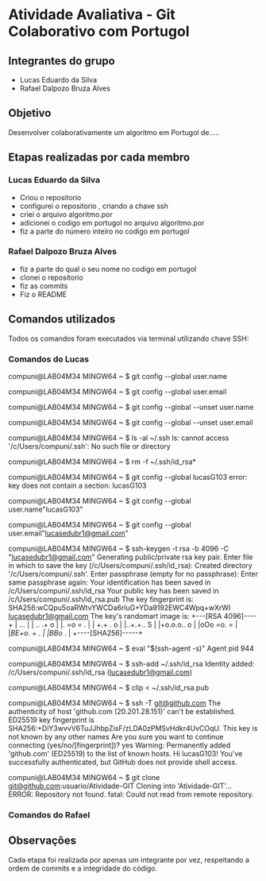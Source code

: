 # Atividade Avaliativa - Git Colaborativo com Portugol

## Integrantes do grupo
- Lucas Eduardo da Silva
- Rafael Dalpozo Bruza Alves   


## Objetivo
Desenvolver colaborativamente um algoritmo em Portugol de…..

## Etapas realizadas por cada membro

### Lucas Eduardo da Silva 
- Criou o repositorio
- configurei o repositorio , criando a chave ssh
- criei o arquivo algoritmo.por
- adicionei o codigo em portugol no arquivo algoritmo.por
- fiz a parte do número inteiro no codigo em portugol
### Rafael Dalpozo Bruza Alves  
- fiz a parte do qual o seu nome no codigo em portugol
- clonei o repositorio
- fiz as commits 
- Fiz o README
 
 

## Comandos utilizados
Todos os comandos foram executados via terminal utilizando chave SSH:
### Comandos do Lucas 

compuni@LAB04M34 MINGW64 ~
$ git config --global user.name

compuni@LAB04M34 MINGW64 ~
$ git config --global user.email

compuni@LAB04M34 MINGW64 ~
$ git config --global --unset user.name

compuni@LAB04M34 MINGW64 ~
$ git config --global --unset user.email

compuni@LAB04M34 MINGW64 ~
$ ls -al ~/.ssh
ls: cannot access '/c/Users/compuni/.ssh': No such file or directory

compuni@LAB04M34 MINGW64 ~
$ rm -f ~/.ssh/id_rsa*

compuni@LAB04M34 MINGW64 ~
$ git config --global lucasG103
error: key does not contain a section: lucasG103

compuni@LAB04M34 MINGW64 ~
$ git config --global user.name"lucasG103"

compuni@LAB04M34 MINGW64 ~
$ git config --global user.email"lucasedubr1@gmail.com"

compuni@LAB04M34 MINGW64 ~
$ ssh-keygen -t rsa -b 4096 -C "lucasedubr1@gmail.com"
Generating public/private rsa key pair.
Enter file in which to save the key (/c/Users/compuni/.ssh/id_rsa):
Created directory '/c/Users/compuni/.ssh'.
Enter passphrase (empty for no passphrase):
Enter same passphrase again:
Your identification has been saved in /c/Users/compuni/.ssh/id_rsa
Your public key has been saved in /c/Users/compuni/.ssh/id_rsa.pub
The key fingerprint is:
SHA256:wCQpu5oaRWtvYWCDa6rluG+YDa9192EWC4Wpq+wXrWI lucasedubr1@gmail.com
The key's randomart image is:
+---[RSA 4096]----+
|    ...          |
| .. .+ o         |
|. =o  = .        |
| +.+ . o         |
|..+.+.. S        |
|+o.o.o.. o       |
|oOo =o. =        |
|*BE+o. + .       |
|BB*o    .        |
+----[SHA256]-----+

compuni@LAB04M34 MINGW64 ~
$ eval "$(ssh-agent -s)"
Agent pid 944

compuni@LAB04M34 MINGW64 ~
$ ssh-add ~/.ssh/id_rsa
Identity added: /c/Users/compuni/.ssh/id_rsa (lucasedubr1@gmail.com)

compuni@LAB04M34 MINGW64 ~
$ clip < ~/.ssh/id_rsa.pub

compuni@LAB04M34 MINGW64 ~
$ ssh -T git@github.com
The authenticity of host 'github.com (20.201.28.151)' can't be established.
ED25519 key fingerprint is SHA256:+DiY3wvvV6TuJJhbpZisF/zLDA0zPMSvHdkr4UvCOqU.
This key is not known by any other names
Are you sure you want to continue connecting (yes/no/[fingerprint])? yes
Warning: Permanently added 'github.com' (ED25519) to the list of known hosts.
Hi lucasG103! You've successfully authenticated, but GitHub does not provide shell access.

compuni@LAB04M34 MINGW64 ~
$ git clone git@github.com:usuario/Atividade-GIT
Cloning into 'Atividade-GIT'...
ERROR: Repository not found.
fatal: Could not read from remote repository.


### Comandos do Rafael 



## Observações
Cada etapa foi realizada por apenas um integrante por vez, respeitando a ordem de commits e a integridade do código.


